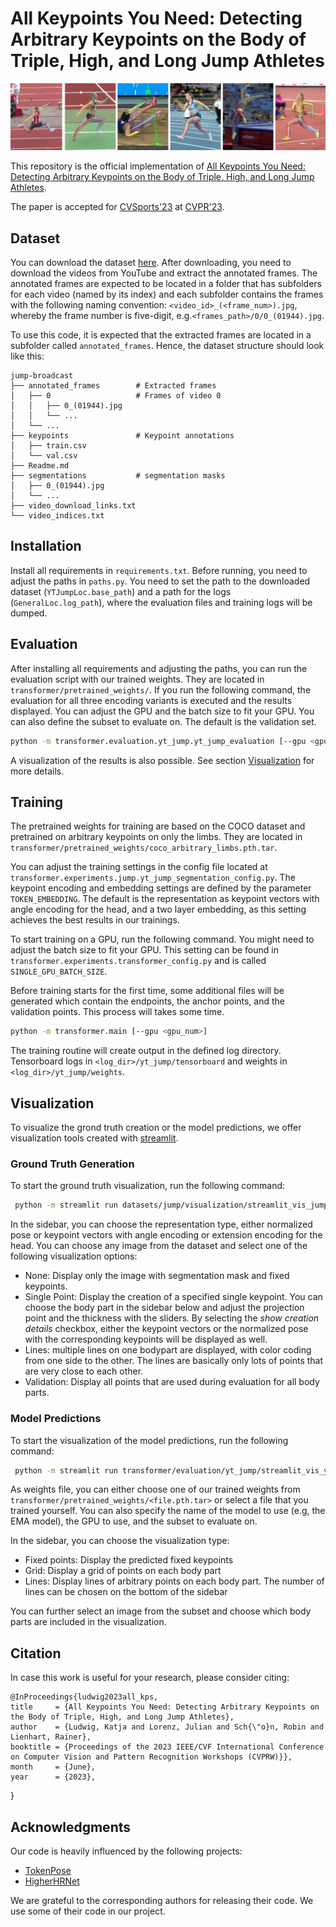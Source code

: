 # All Keypoints You Need: Detecting Arbitrary Keypoints on the Body of Triple, High, and Long Jump Athletes

![Example](examples.png)

This repository is the official implementation of 
[All Keypoints You Need: Detecting Arbitrary Keypoints on the Body of Triple, High, and Long Jump Athletes](https://arxiv.org/abs/2304.02939). 

The paper is accepted for [CVSports'23](https://vap.aau.dk/cvsports/) at 
[CVPR'23](https://cvpr2023.thecvf.com). 

## Dataset

You can download the dataset [here](https://www.uni-augsburg.de/en/fakultaet/fai/informatik/prof/mmc/research/datensatze/). 
After downloading, you need to download the videos from YouTube and extract the annotated frames. 
The annotated frames are expected to be located in a folder that has subfolders for each video (named by its index)
and each subfolder contains the frames with the following naming convention: `<video_id>_(<frame_num>).jpg`,
whereby the frame number is five-digit, e.g.`<frames_path>/0/0_(01944).jpg`.

To use this code, it is expected that the extracted frames are located in a subfolder called `annotated_frames`. Hence, the dataset structure should look like this:

    jump-broadcast
    ├── annotated_frames        # Extracted frames
    │   ├── 0                   # Frames of video 0
    │   │   ├── 0_(01944).jpg
    │   │   └── ...
    │   └── ...                  
    ├── keypoints               # Keypoint annotations
    │   ├── train.csv           
    │   └── val.csv
    ├── Readme.md
    ├── segmentations           # segmentation masks
    │   ├── 0_(01944).jpg       
    │   └── ...               
    ├── video_download_links.txt                  
    └── video_indices.txt


## Installation

Install all requirements in `requirements.txt`.
Before running, you need to adjust the paths in `paths.py`. You need to set the path to the downloaded dataset (`YTJumpLoc.base_path`) and a path for the logs (`GeneralLoc.log_path`), where the evaluation files and training logs will be dumped. 

## Evaluation

After installing all requirements and adjusting the paths, you can run the evaluation script with our trained weights. They are located in `transformer/pretrained_weights/`. If you run the following command, the evaluation for all three encoding variants is executed and the results displayed. You can adjust the GPU and the batch size to fit your GPU. You can also define the subset to evaluate on. The default is the validation set.

```bash
python -m transformer.evaluation.yt_jump.yt_jump_evaluation [--gpu <gpu_num> --bs <batch_size> --subset <subset>]
```

A visualization of the results is also possible. See section [Visualization](#visualization) for more details.

## Training
The pretrained weights for training are based on the COCO dataset and pretrained on arbitrary keypoints on only the limbs. They are located in `transformer/pretrained_weights/coco_arbitrary_limbs.pth.tar`.

You can adjust the training settings in the config file located at `transformer.experiments.jump.yt_jump_segmentation_config.py`. The keypoint encoding and embedding settings are defined by the parameter `TOKEN_EMBEDDING`. The default is the representation as keypoint vectors with angle encoding for the head, and a two layer embedding, as this setting achieves the best results in our trainings.

To start training on a GPU, run the following command. You might need to adjust the batch size to fit your GPU. This setting can be found in `transformer.experiments.transformer_config.py` and is called `SINGLE_GPU_BATCH_SIZE`.

Before training starts for the first time, some additional files will be generated which contain the endpoints, the anchor points, and the validation points. This process will takes some time. 

```bash
python -m transformer.main [--gpu <gpu_num>]
```

The training routine will create output in the defined log directory. Tensorboard logs in  `<log_dir>/yt_jump/tensorboard` and weights in `<log_dir>/yt_jump/weights`. 

## Visualization

To visualize the grond truth creation or the model predictions, we offer visualization tools created with [streamlit](https://streamlit.io/).

### Ground Truth Generation

To start the ground truth visualization, run the following command:

```bash
 python -m streamlit run datasets/jump/visualization/streamlit_vis_jump_creation.py
```

In the sidebar, you can choose the representation type, either normalized pose or keypoint vectors with angle encoding or extension encoding for the head. You can choose any image from the dataset and select one of the following visualization options:

- None: Display only the image with segmentation mask and fixed keypoints.
- Single Point: Display the creation of a specified single keypoint. You can choose the body part in the sidebar below and adjust the projection point and the thickness with the sliders. By selecting the *show creation details* checkbox, either the keypoint vectors or the normalized pose with the corresponding keypoints will be displayed as well.
- Lines: multiple lines on one bodypart are displayed, with color coding from one side to the other. The lines are basically only lots of points that are very close to each other.
- Validation: Display all points that are used during evaluation for all body parts.

### Model Predictions

To start the visualization of the model predictions, run the following command:

```bash
 python -m streamlit run transformer/evaluation/yt_jump/streamlit_vis_yt_jump_model.py -- --weights <weights_file> [--gpu <gpu_id> --subset <subset> --model_name <model_name>]
```
As weights file, you can either choose one of our trained weights from `transformer/pretrained_weights/<file.pth.tar>` or select a file that you trained yourself. You can also specify the name of the model to use (e.g, the EMA model), the GPU to use, and the subset to evaluate on.

In the sidebar, you can choose the visualization type:

- Fixed points: Display the predicted fixed keypoints
- Grid: Display a grid of points on each body part
- Lines: Display lines of arbitrary points on each body part. The number of lines can be chosen on the bottom of the sidebar

You can further select an image from the subset and choose which body parts are included in the visualization.

## Citation
In case this work is useful for your research, please consider citing:

    @InProceedings{ludwig2023all_kps,
    title     = {All Keypoints You Need: Detecting Arbitrary Keypoints on the Body of Triple, High, and Long Jump Athletes},
    author    = {Ludwig, Katja and Lorenz, Julian and Sch{\"o}n, Robin and Lienhart, Rainer},
    booktitle = {Proceedings of the 2023 IEEE/CVF International Conference on Computer Vision and Pattern Recognition Workshops (CVPRW)}},
    month     = {June},
    year      = {2023},
}


## Acknowledgments

Our code is heavily influenced by the following projects:

* [TokenPose](https://github.com/leeyegy/TokenPose)
* [HigherHRNet](https://github.com/HRNet/HigherHRNet-Human-Pose-Estimation)

We are grateful to the corresponding authors for releasing their code. We use some of their code in our project.